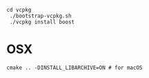 ````
cd vcpkg
 ./bootstrap-vcpkg.sh
 ./vcpkg install boost
````

# OSX
````
cmake .. -DINSTALL_LIBARCHIVE=ON # for macOS
````
